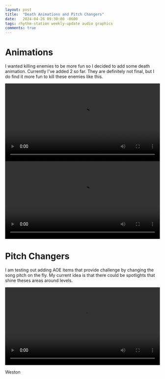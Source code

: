 ```yaml
---
layout: post
title:  "Death Animations and Pitch Changers"
date:   2024-04-26 09:30:00 -0600
tags: rhythm-station weekly-update audio graphics
comments: true
---
```


# Animations

I wanted killing enemies to be more fun so I decided to add some death animation. Currently I've added 2 so far. They are definitely not final, but I do find it more fun to kill these enemies like this.

<div align="center">
  <video style="max-width: 600px; width: 100%; min-width: 300px;" controls>
    <source src="/assets/videos/blogs/death-anims-and-pitch-changers/floater-death.mp4" type="video/mp4">
  Your browser does not support the video tag.
  </video> 
  <video style="max-width: 600px; width: 100%; min-width: 300px;" controls>
    <source src="/assets/videos/blogs/death-anims-and-pitch-changers/bloater-death.mp4" type="video/mp4">
  Your browser does not support the video tag.
  </video> 
</div>

# Pitch Changers

I am testing out adding AOE items that provide challenge by changing the song pitch on the fly. My current idea is that there could be spotlights that shine theses areas around levels.

<div align="center">
  <video style="max-width: 1000px; width: 100%; min-width: 300px;" controls>
    <source src="/assets/videos/blogs/death-anims-and-pitch-changers/pitch-spotlight.mp4" type="video/mp4">
  Your browser does not support the video tag.
  </video> 
</div>

Weston